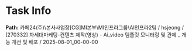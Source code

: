 # Task Info

**Path:** 카페24(주)\본사사업장\[CG]MI본부\MI인프라그룹\AI인프라2팀 / hsjeong / [270332] 차세대마케팅-컨텐츠 제작(영상) - Ai_video 템플릿 모니터링 및 관제 _ 개능 개선 및 배포 / 2025-08-01_00-00-00

